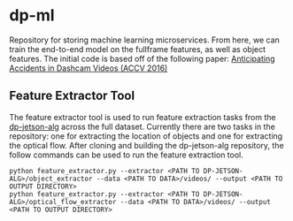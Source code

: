# dp-ml

Repository for storing machine learning microservices. From here, we can train the end-to-end model on the fullframe features, as well as object features. The initial code is based off of the following paper:
[Anticipating Accidents in Dashcam Videos (ACCV 2016)](https://github.com/smallcorgi/Anticipating-Accidents)

## Feature Extractor Tool

The feature extractor tool is used to run feature extraction tasks from the [dp-jetson-alg](https://github.com/design-project-2018/dp-jetseon-alg) across the full
dataset. Currently there are two tasks in the repository: one for extracting the location of objects and one for extracting the optical flow. After cloning and 
building the dp-jetson-alg repository, the follow commands can be used to run the feature extraction tool.

```
python feature_extractor.py --extractor <PATH TO DP-JETSON-ALG>/object_extractor --data <PATH TO DATA>/videos/ --output <PATH TO OUTPUT DIRECTORY>
python feature_extractor.py --extractor <PATH TO DP-JETSON-ALG>/optical_flow_extractor --data <PATH TO DATA>/videos/ --output <PATH TO OUTPUT DIRECTORY>

```
